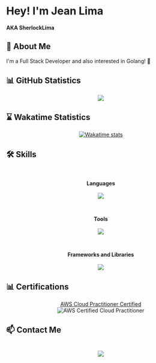 # Hey! I'm Jean Lima
**AKA SherlockLima**

## 🚀 About Me
I'm a Full Stack Developer and also interested in Golang! 🐹 

## 📊 GitHub Statistics
<div align="center">
  <img src="https://github-profile-trophy.vercel.app/?username=sherlocklima&column=4&row=1&theme=onedark" style="max-width: 100%;"/>

</div>

## ⌛ Wakatime Statistics
<div align="center">
  <a href="https://github.com/anuraghazra/github-readme-stats">
    <img src="https://github-readme-stats.vercel.app/api/wakatime?username=sherlocklima&layout=compact&theme=dark" alt="Wakatime stats"/>
  </a>
</div>

## 🛠️ Skills
<div align="center"><br>
  <p>
    <b>Languages</b><br><br>
    <a href="https://skillicons.dev">
      <img src="https://skillicons.dev/icons?i=typescript,js,nodejs,bash,html,css,mysql,postgres" />
    </a>
  </p>
  <br>
  <p>
    <b>Tools</b><br><br>
    <a href="https://skillicons.dev">
      <img src="https://skillicons.dev/icons?i=git,github,aws,docker,prisma,vite,yarn,npm,postman,vscode" />
    </a>
  </p>
  <br>
  <p>
    <b>Frameworks and Libraries</b><br><br>
    <a href="https://skillicons.dev">
      <img src="https://skillicons.dev/icons?i=express,react,jest,bootstrap,tailwind,fastapi" />
    </a>
  </p>
</div>

## 📊 Certifications
<div align="center">
  <a href="https://www.credly.com/badges/15674070-03ec-44c5-b087-206f2c168899/public_url">
    AWS Cloud Practitioner Certified
  </a>
  <br>
  <img src="https://github.com/SherlockLima/SherlockLima/assets/121984647/2fd0e4d4-16f0-4599-92b9-059d1dc9a99c" alt="AWS Certified Cloud Practitioner">
</div>

## 📫 Contact Me
<div align="center"><br>
  <a href="https://www.linkedin.com/in/cb-jean-lima/" target="_blank">
    <img src="https://img.shields.io/badge/-LinkedIn-%230077B5?style=for-the-badge&logo=linkedin&logoColor=white" target="_blank">
  </a>
</div>
